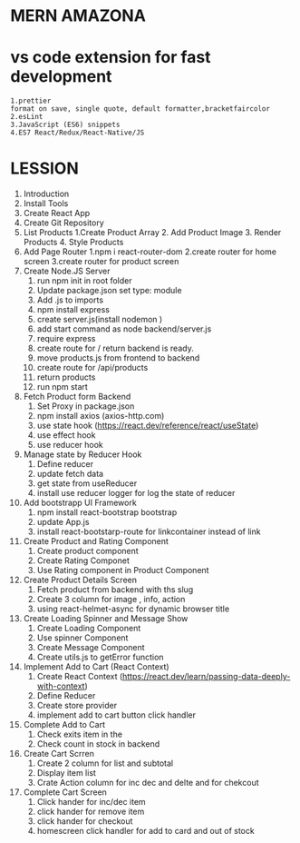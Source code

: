 # MERN AMAZONA

# vs code extension for fast development

    1.prettier
    format on save, single quote, default formatter,bracketfaircolor
    2.esLint
    3.JavaScript (ES6) snippets
    4.ES7 React/Redux/React-Native/JS

# LESSION

1.  Introduction
2.  Install Tools
3.  Create React App
4.  Create Git Repository
5.  List Products
    1.Create Product Array 2. Add Product Image 3. Render Products 4. Style Products
6.  Add Page Router
    1.npm i react-router-dom
    2.create router for home screen
    3.create router for product screen
7.  Create Node.JS Server
    1.  run npm init in root folder
    2.  Update package.json set type: module
    3.  Add .js to imports
    4.  npm install express
    5.  create server.js(install nodemon )
    6.  add start command as node backend/server.js
    7.  require express
    8.  create route for / return backend is ready.
    9.  move products.js from frontend to backend
    10. create route for /api/products
    11. return products
    12. run npm start
8.  Fetch Product form Backend
    1.  Set Proxy in package.json
    2.  npm install axios (axios-http.com)
    3.  use state hook (https://react.dev/reference/react/useState)
    4.  use effect hook
    5.  use reducer hook
9.  Manage state by Reducer Hook
    1.  Define reducer
    2.  update fetch data
    3.  get state from useReducer
    4.  install use reducer logger for log the state of reducer
10. Add bootstrapp UI Framework
    1.  npm install react-bootstrap bootstrap
    2.  update App.js
    3.  install react-bootstarp-route for linkcontainer instead of link
11. Create Product and Rating Component
    1.  Create product component
    2.  Create Rating Componet
    3.  Use Rating component in Product Component
12. Create Product Details Screen
    1.  Fetch product from backend with ths slug
    2.  Create 3 column for image , info, action
    3.  using react-helmet-async for dynamic browser title
13. Create Loading Spinner and Message Show
    1.  Create Loading Component
    2.  Use spinner Component
    3.  Create Message Component
    4.  Create utils.js to getError function
14. Implement Add to Cart (React Context)
    1. Create React Context (https://react.dev/learn/passing-data-deeply-with-context)
    2. Define Reducer
    3. Create store provider
    4. implement add to cart button click handler
15. Complete Add to Cart
    1.  Check exits item in the
    2.  Check count in stock in backend
16. Create Cart Scrren
    1.  Create 2 column for list and subtotal
    2.  Display item list
    3.  Crate Action column for inc dec and delte and for chekcout
17. Complete Cart Screen
    1.  Click hander for inc/dec item
    2.  click hander for remove item
    3.  click hander for checkout
    4.  homescreen click handler for add to card and out of stock
